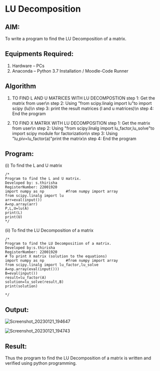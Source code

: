 # LU Decomposition 

## AIM:
To write a program to find the LU Decomposition of a matrix.

## Equipments Required:
1. Hardware – PCs
2. Anaconda – Python 3.7 Installation / Moodle-Code Runner

## Algorithm
1. TO FIND L AND U MATRICES WITH LU DECOMPOSTION
step 1:
Get the matrix from user\n
step 2: 
Using "from scipy.linalg import lu"to import scipy (lu)\n
step 3:
print the result matrices (l and u matrices)\n
step 4:
End the program

2. TO FIND X MATRIX WITH LU DECOMPOSITION
step 1:
Get the matrix from user\n
step 2:
Using "from scipy.linalg import lu_factor,lu_solve"to import
scipy module for factorization\n
step 3:
Using "lu,piv=lu_factor(a)"print the matrix\n
step 4:
End the program

## Program:
(i) To find the L and U matrix
```
/*
Program to find the L and U matrix.
Developed by: s.thirisha
RegisterNumber: 22001920
import numpy as np          #from numpy import array
from scipy.linalg import lu
arr=eval(input())
A=np.array(arr)
P,L,U=lu(A)
print(L)
print(U)
*/
```
(ii) To find the LU Decomposition of a matrix
```
/*
Program to find the LU Decomposition of a matrix.
Developed by:s.thirisha 
RegisterNumber: 22001920
# To print X matrix (solution to the equations)
import numpy as np          #from numpy import array
from scipy.linalg import lu_factor,lu_solve
A=np.array(eval(input()))
B=eval(input())
result=lu_factor(A)
solution=lu_solve(result,B)
print(solution)

*/
```

## Output:
![Screenshot_20230121_194647](https://user-images.githubusercontent.com/120380280/213871547-5ee947e2-f566-439b-8770-3029d32f5ead.png)

![Screenshot_20230121_194743](https://user-images.githubusercontent.com/120380280/213871552-359c9eaf-fb76-4cc0-a7d5-df5f452913df.png)


## Result:
Thus the program to find the LU Decomposition of a matrix is written and verified using python programming.

